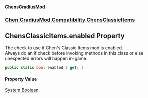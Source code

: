 
#### [ChensGradiusMod](./index 'index')

### [Chen.GradiusMod.Compatibility](./F8aFQlqLO5uD9A4izEhK-Q 'Chen.GradiusMod.Compatibility').[ChensClassicItems](./m245rwaqdexm7CWkve8NAQ 'Chen.GradiusMod.Compatibility.ChensClassicItems')

## ChensClassicItems.enabled Property
The check to use if Chen's Classic Items mod is enabled.  
Always do an if check before invoking methods in this class or else unexpected errors will happen in-game.  
```csharp
public static bool enabled { get; }
```

#### Property Value
[System.Boolean](https://docs.microsoft.com/en-us/dotnet/api/System.Boolean 'System.Boolean')  
